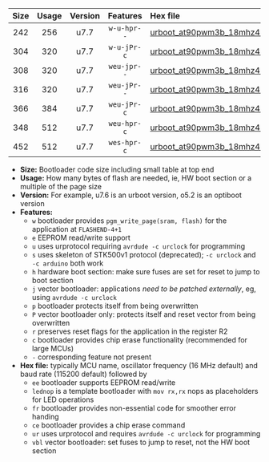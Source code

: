 |Size|Usage|Version|Features|Hex file|
|:-:|:-:|:-:|:-:|:--|
|242|256|u7.7|`w-u-hpr--`|[urboot_at90pwm3b_18mhz432_460800bps_lednop_ur.hex](https://raw.githubusercontent.com/stefanrueger/urboot.hex/main/mcus/at90pwm3b/fcpu_18mhz432/460800_bps/urboot_at90pwm3b_18mhz432_460800bps_lednop_ur.hex)|
|304|320|u7.7|`w-u-jPr-c`|[urboot_at90pwm3b_18mhz432_460800bps_lednop_fr_ce_ur_vbl.hex](https://raw.githubusercontent.com/stefanrueger/urboot.hex/main/mcus/at90pwm3b/fcpu_18mhz432/460800_bps/urboot_at90pwm3b_18mhz432_460800bps_lednop_fr_ce_ur_vbl.hex)|
|308|320|u7.7|`weu-jpr--`|[urboot_at90pwm3b_18mhz432_460800bps_ee_lednop_ur_vbl.hex](https://raw.githubusercontent.com/stefanrueger/urboot.hex/main/mcus/at90pwm3b/fcpu_18mhz432/460800_bps/urboot_at90pwm3b_18mhz432_460800bps_ee_lednop_ur_vbl.hex)|
|316|320|u7.7|`weu-jPr--`|[urboot_at90pwm3b_18mhz432_460800bps_ee_ur_vbl.hex](https://raw.githubusercontent.com/stefanrueger/urboot.hex/main/mcus/at90pwm3b/fcpu_18mhz432/460800_bps/urboot_at90pwm3b_18mhz432_460800bps_ee_ur_vbl.hex)|
|366|384|u7.7|`weu-jPr-c`|[urboot_at90pwm3b_18mhz432_460800bps_ee_lednop_fr_ce_ur_vbl.hex](https://raw.githubusercontent.com/stefanrueger/urboot.hex/main/mcus/at90pwm3b/fcpu_18mhz432/460800_bps/urboot_at90pwm3b_18mhz432_460800bps_ee_lednop_fr_ce_ur_vbl.hex)|
|348|512|u7.7|`weu-hpr-c`|[urboot_at90pwm3b_18mhz432_460800bps_ee_lednop_fr_ce_ur.hex](https://raw.githubusercontent.com/stefanrueger/urboot.hex/main/mcus/at90pwm3b/fcpu_18mhz432/460800_bps/urboot_at90pwm3b_18mhz432_460800bps_ee_lednop_fr_ce_ur.hex)|
|452|512|u7.7|`wes-hpr-c`|[urboot_at90pwm3b_18mhz432_460800bps_ee_lednop_fr_ce.hex](https://raw.githubusercontent.com/stefanrueger/urboot.hex/main/mcus/at90pwm3b/fcpu_18mhz432/460800_bps/urboot_at90pwm3b_18mhz432_460800bps_ee_lednop_fr_ce.hex)|

- **Size:** Bootloader code size including small table at top end
- **Usage:** How many bytes of flash are needed, ie, HW boot section or a multiple of the page size
- **Version:** For example, u7.6 is an urboot version, o5.2 is an optiboot version
- **Features:**
  + `w` bootloader provides `pgm_write_page(sram, flash)` for the application at `FLASHEND-4+1`
  + `e` EEPROM read/write support
  + `u` uses urprotocol requiring `avrdude -c urclock` for programming
  + `s` uses skeleton of STK500v1 protocol (deprecated); `-c urclock` and `-c arduino` both work
  + `h` hardware boot section: make sure fuses are set for reset to jump to boot section
  + `j` vector bootloader: applications *need to be patched externally*, eg, using `avrdude -c urclock`
  + `p` bootloader protects itself from being overwritten
  + `P` vector bootloader only: protects itself and reset vector from being overwritten
  + `r` preserves reset flags for the application in the register R2
  + `c` bootloader provides chip erase functionality (recommended for large MCUs)
  + `-` corresponding feature not present
- **Hex file:** typically MCU name, oscillator frequency (16 MHz default) and baud rate (115200 default) followed by
  + `ee` bootloader supports EEPROM read/write
  + `lednop` is a template bootloader with `mov rx,rx` nops as placeholders for LED operations
  + `fr` bootloader provides non-essential code for smoother error handing
  + `ce` bootloader provides a chip erase command
  + `ur` uses urprotocol and requires `avrdude -c urclock` for programming
  + `vbl` vector bootloader: set fuses to jump to reset, not the HW boot section
